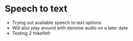 # Speech to text

- Trying out available speech to text options
- Will also play around with denoise audio on a later date
- Testing 2 fnkelfefr
